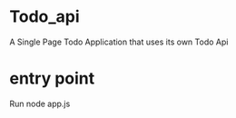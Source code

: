 # Todo_api
A Single Page Todo Application that uses its own Todo Api

# entry point
Run node app.js
